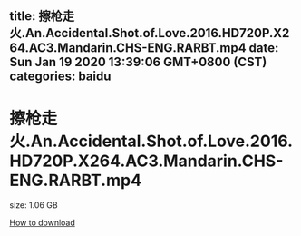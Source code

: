 
title: 擦枪走火.An.Accidental.Shot.of.Love.2016.HD720P.X264.AC3.Mandarin.CHS-ENG.RARBT.mp4
date: Sun Jan 19 2020 13:39:06 GMT+0800 (CST)    
categories: baidu
---

# 擦枪走火.An.Accidental.Shot.of.Love.2016.HD720P.X264.AC3.Mandarin.CHS-ENG.RARBT.mp4
size: 1.06 GB
 
 

[How to download](https://bpcam.bemobtrk.com/go/2ceec3aa-1ca2-46d6-b9ff-aaa5c184517c?jno=875)